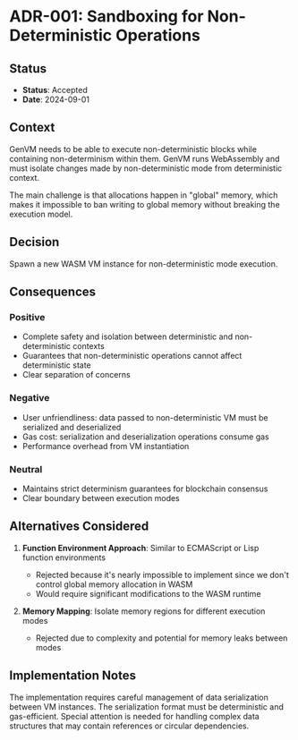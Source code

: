 # ADR-001: Sandboxing for Non-Deterministic Operations

## Status

- **Status**: Accepted
- **Date**: 2024-09-01

## Context

GenVM needs to be able to execute non-deterministic blocks while containing non-determinism within them. GenVM runs WebAssembly and must isolate changes made by non-deterministic mode from deterministic context.

The main challenge is that allocations happen in "global" memory, which makes it impossible to ban writing to global memory without breaking the execution model.

## Decision

Spawn a new WASM VM instance for non-deterministic mode execution.

## Consequences

### Positive

- Complete safety and isolation between deterministic and non-deterministic contexts
- Guarantees that non-deterministic operations cannot affect deterministic state
- Clear separation of concerns

### Negative

- User unfriendliness: data passed to non-deterministic VM must be serialized and deserialized
- Gas cost: serialization and deserialization operations consume gas
- Performance overhead from VM instantiation

### Neutral

- Maintains strict determinism guarantees for blockchain consensus
- Clear boundary between execution modes

## Alternatives Considered

1. **Function Environment Approach**: Similar to ECMAScript or Lisp function environments
   - Rejected because it's nearly impossible to implement since we don't control global memory allocation in WASM
   - Would require significant modifications to the WASM runtime

2. **Memory Mapping**: Isolate memory regions for different execution modes
   - Rejected due to complexity and potential for memory leaks between modes

## Implementation Notes

The implementation requires careful management of data serialization between VM instances. The serialization format must be deterministic and gas-efficient. Special attention is needed for handling complex data structures that may contain references or circular dependencies.
